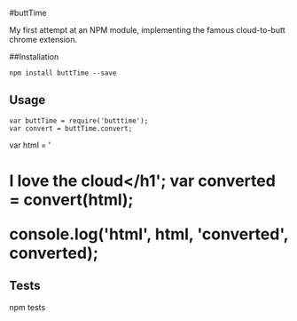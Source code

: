 #buttTime

My first attempt at an NPM module, implementing the famous cloud-to-butt chrome extension.

##Installation

    npm install buttTime --save

## Usage
 
    var buttTime = require('butttime');
    var convert = buttTime.convert;

var html = '<h1>I love the cloud</h1';
var converted = convert(html);

console.log('html', html, 'converted', converted);

## Tests

  npm tests
